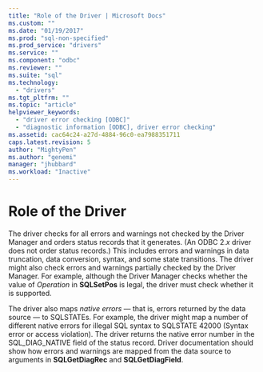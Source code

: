 ```yaml
---
title: "Role of the Driver | Microsoft Docs"
ms.custom: ""
ms.date: "01/19/2017"
ms.prod: "sql-non-specified"
ms.prod_service: "drivers"
ms.service: ""
ms.component: "odbc"
ms.reviewer: ""
ms.suite: "sql"
ms.technology: 
  - "drivers"
ms.tgt_pltfrm: ""
ms.topic: "article"
helpviewer_keywords: 
  - "driver error checking [ODBC]"
  - "diagnostic information [ODBC], driver error checking"
ms.assetid: cac64c24-a27d-4884-96c0-ea7988351711
caps.latest.revision: 5
author: "MightyPen"
ms.author: "genemi"
manager: "jhubbard"
ms.workload: "Inactive"
---
```

# Role of the Driver
The driver checks for all errors and warnings not checked by the Driver Manager and orders status records that it generates. (An ODBC 2.*x* driver does not order status records.) This includes errors and warnings in data truncation, data conversion, syntax, and some state transitions. The driver might also check errors and warnings partially checked by the Driver Manager. For example, although the Driver Manager checks whether the value of *Operation* in **SQLSetPos** is legal, the driver must check whether it is supported.  
  
 The driver also maps *native errors* — that is, errors returned by the data source — to SQLSTATEs. For example, the driver might map a number of different native errors for illegal SQL syntax to SQLSTATE 42000 (Syntax error or access violation). The driver returns the native error number in the SQL_DIAG_NATIVE field of the status record. Driver documentation should show how errors and warnings are mapped from the data source to arguments in **SQLGetDiagRec** and **SQLGetDiagField**.
